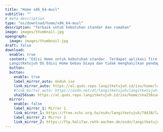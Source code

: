```yaml
---
title: "Home x86_64-musl"
subtitle: ""
# meta description
type: "os/download/home/x86_64-musl"
description: "Terbaik untuk kebutuhan standar dan rumahan"
image: images/thumbnail.jpg
opengraph:
  image: images/thumbnail.jpg
draft: false
download:
  enable: true
  content: "Edisi Home untuk kebutuhan standar. Terdapat aplikasi firefox, inkscape, gimp, libreoffice, codec audio dan video. Arsitektur musl tidak mendukung aplikasi nonfree seperti nvidia, zoom, discord dan lainnya. Tetapi beberapa aplikasi tersebut dapat dipasang melalui flatpak.<br><br>
  LangitKetujuh OS Edisi Home bebas biaya dan tidak menghasilkan pendapatan langsung apa pun. Itu didanai oleh iklan, sponsor dan donasi dan secara finansial didukung oleh komunitas penggunanya sendiri. Dukung kami untuk terus berkembang."
  button:
  button:
    enable: true
    label_mirror_auto: Unduh iso
    link_mirror_auto: https://al.quds.repo.langitketujuh.id/iso/home/langitketujuh-kde-home-x86_64-musl-20230325-sdc9r8q.iso
    #link_mirror_auto: https://osdn.net/dl/langitketujuh/langitketujuh-kde-home-x86_64-musl-20230325-sdc9r8q.iso
    sha256sum: https://al.quds.repo.langitketujuh.id/iso/home/sha256sums.txt
  mirror:
    enable: false
    label_mirror_1: Mirror 1
    link_mirror_1: https://free.nchc.org.tw/osdn/langitketujuh/78438/langitketujuh-kde-home-x86_64-musl-20230325-sdc9r8q.iso
    label_mirror_2: Mirror 2
    link_mirror_2: https://ftp.halifax.rwth-aachen.de/osdn/langitketujuh/78438/langitketujuh-kde-home-x86_64-musl-20230325-sdc9r8q.iso
---
```

